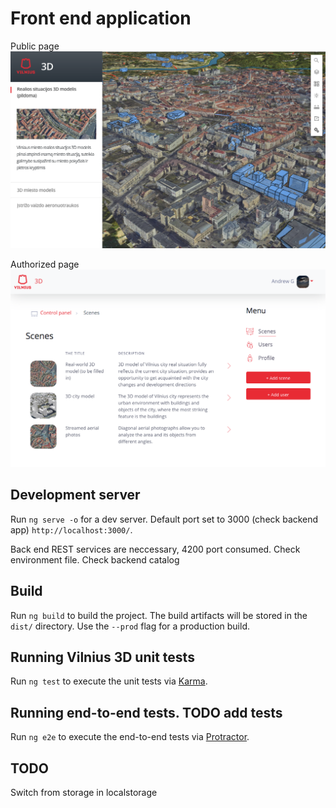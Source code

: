 # Front end application
Public page
![screenshot](public.png)

Authorized page
![screenshot](authed.png)

## Development server

Run `ng serve -o` for a dev server. Default port set to 3000 (check backend app) `http://localhost:3000/`.

Back end REST services are neccessary, 4200 port consumed. Check environment file. Check backend catalog

## Build

Run `ng build` to build the project. The build artifacts will be stored in the `dist/` directory. Use the `--prod` flag for a production build.

## Running Vilnius 3D unit tests

Run `ng test` to execute the unit tests via [Karma](https://karma-runner.github.io).

## Running end-to-end tests. TODO add tests

Run `ng e2e` to execute the end-to-end tests via [Protractor](http://www.protractortest.org/).

## TODO
Switch from storage in localstorage